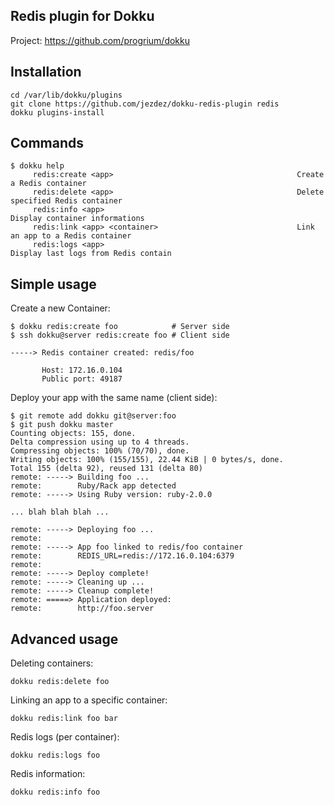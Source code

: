 Redis plugin for Dokku
----------------------

Project: https://github.com/progrium/dokku

Installation
------------
```
cd /var/lib/dokku/plugins
git clone https://github.com/jezdez/dokku-redis-plugin redis
dokku plugins-install
```


Commands
--------
```
$ dokku help
     redis:create <app>                                         Create a Redis container
     redis:delete <app>                                         Delete specified Redis container
     redis:info <app>                                           Display container informations
     redis:link <app> <container>                               Link an app to a Redis container
     redis:logs <app>                                           Display last logs from Redis contain
```

Simple usage
------------

Create a new Container:
```
$ dokku redis:create foo            # Server side
$ ssh dokku@server redis:create foo # Client side

-----> Redis container created: redis/foo

       Host: 172.16.0.104
       Public port: 49187
```

Deploy your app with the same name (client side):
```
$ git remote add dokku git@server:foo
$ git push dokku master
Counting objects: 155, done.
Delta compression using up to 4 threads.
Compressing objects: 100% (70/70), done.
Writing objects: 100% (155/155), 22.44 KiB | 0 bytes/s, done.
Total 155 (delta 92), reused 131 (delta 80)
remote: -----> Building foo ...
remote:        Ruby/Rack app detected
remote: -----> Using Ruby version: ruby-2.0.0

... blah blah blah ...

remote: -----> Deploying foo ...
remote: 
remote: -----> App foo linked to redis/foo container
remote:        REDIS_URL=redis://172.16.0.104:6379
remote: 
remote: -----> Deploy complete!
remote: -----> Cleaning up ...
remote: -----> Cleanup complete!
remote: =====> Application deployed:
remote:        http://foo.server
```


Advanced usage
--------------

Deleting containers:
```
dokku redis:delete foo
```

Linking an app to a specific container:
```
dokku redis:link foo bar
```

Redis logs (per container):
```
dokku redis:logs foo
```

Redis information:
```
dokku redis:info foo
```
